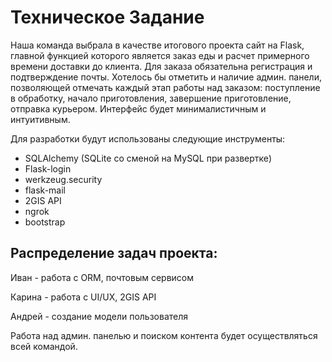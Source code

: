 # Техническое Задание

Наша команда выбрала в качестве итогового проекта сайт на Flask, главной функцией которого является заказ еды и расчет примерного времени доставки до клиента. Для заказа обязательна регистрация и подтверждение почты. Хотелось бы отметить и наличие админ. панели, позволяющей отмечать каждый этап работы над заказом: поступление в обработку, начало приготовления, завершение приготовление, отправка курьером. Интерфейс будет минималистичным и интуитивным.

Для разработки будут использованы следующие инструменты:

* SQLAlchemy (SQLite со сменой на MySQL при развертке)
* Flask-login 
* werkzeug.security 
* flask-mail 
* 2GIS API 
* ngrok 
* bootstrap 
  
## Распределение задач проекта:

Иван - работа с ORM, почтовым сервисом

Карина - работа с UI/UX, 2GIS API

Андрей - создание модели пользователя

Работа над админ. панелью и поиском контента будет осуществляться всей командой.

